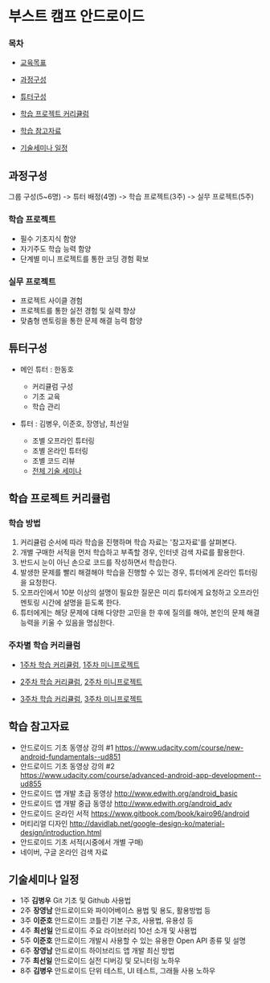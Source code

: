 # 부스트 캠프 안드로이드

### 목차
* [교육목표](#교육목표)
* [과정구성](#과정구성)
* [튜터구성](#튜터구성)

* [학습 프로젝트 커리큘럼](#학습프로젝트커리큘럼)

* [학습 참고자료](#학습참고자료)
* [기술세미나 일정](#기술세미나일정)


<a name="과정구성"></a>
## 과정구성
그룹 구성(5~6명) -> 튜터 배정(4명) -> 학습 프로젝트(3주) ->  실무 프로젝트(5주)

### 학습 프로젝트
* 필수 기초지식 함양
* 자기주도 학습 능력 함양
* 단계별 미니 프로젝트를 통한 코딩 경험 확보


### 실무 프로젝트
* 프로젝트 사이클 경험
* 프로젝트를 통한 실전 경험 및 실력 향상
* 맞춤형 멘토링을 통한 문제 해결 능력 함양


<a name="튜터구성"></a>
## 튜터구성

* 메인 튜터 : 한동호
    * 커리큘럼 구성
    * 기초 교육
    * 학습 관리
    
* 튜터 :  김병우, 이준호, 장영남, 최선일
    * 조별 오프라인 튜터링
    * 조별 온라인 튜터링
    * 조별 코드 리뷰
    * [전체 기술 세미나](#기술세미나일정)
  



<a name="학습프로젝트커리큘럼"></a>
## 학습 프로젝트 커리큘럼

### 학습 방법
1. 커리큘럼 순서에 따라 학습을 진행하며 학습 자료는 '참고자료'를 살펴본다.
2. 개별 구매한 서적을 먼저 학습하고 부족할 경우, 인터넷 검색 자료를 활용한다.
3. 반드시 눈이 아닌 손으로 코드를 작성하면서 학습한다.
4. 발생한 문제를 빨리 해결해야 학습을 진행할 수 있는 경우, 튜터에게 온라인 튜터링을 요청한다.
5. 오프라인에서 10분 이상의 설명이 필요한 질문은 미리 튜터에게 요청하고 오프라인 멘토링 시간에 설명을 듣도록 한다.
6. 튜터에게는 해당 문제에 대해 다양한 고민을 한 후에 질의를 해야, 본인의 문제 해결 능력을 키울 수 있음을 명심한다.


### 주차별 학습 커리큘럼
* [1주차 학습 커리큘럼](docs/안드로이드1주차.md),  [1주차 미니프로젝트](docs/안드로이드1주차프로젝트.md)

* [2주차 학습 커리큘럼](docs/안드로이드2주차.md),  [2주차 미니프로젝트](docs/안드로이드2주차프로젝트.md)

* [3주차 학습 커리큘럼](docs/안드로이드3주차.md),  [3주차 미니프로젝트](docs/안드로이드3주차프로젝트.md)


<a name="학습참고자료"></a>
## 학습 참고자료
* 안드로이드 기초 동영상 강의 #1 https://www.udacity.com/course/new-android-fundamentals--ud851 
* 안드로이드 기초 동영상 강의 #2 https://www.udacity.com/course/advanced-android-app-development--ud855 
* 안드로이드 앱 개발 초급 동영상 http://www.edwith.org/android_basic
* 안드로이드 앱 개발 중급 동영상 http://www.edwith.org/android_adv
* 안드로이드 온라인 서적 https://www.gitbook.com/book/kairo96/android
* 머티리얼 디자인 http://davidlab.net/google-design-ko/material-design/introduction.html
* 안드로이드 기초 서적(시중에서 개별 구매)
* 네이버, 구글 온라인 검색 자료


<a name="기술세미나일정"></a>
## 기술세미나 일정

* 1주 **김병우** Git 기초 및 Github 사용법
* 2주 **장영남** 안드로이드와 파이어베이스 용법 및 용도, 활용방법 등
* 3주 **이준호** 안드로이드 코틀린 기본 구조, 사용법, 유용성 등
* 4주 **최선일** 안드로이드 주요 라이브러리 10선 소개 및 사용법
* 5주 **이준호** 안드로이드 개발시 사용할 수 있는 유용한 Open API 종류 및 설명
* 6주 **장영남** 안드로이드 하이브리드 앱 개발 최신 방법
* 7주 **최선일** 안드로이드 실전 디버깅 및 모니터링 노하우
* 8주 **김병우** 안드로이드 단위 테스트, UI 테스트, 그래들 사용 노하우
